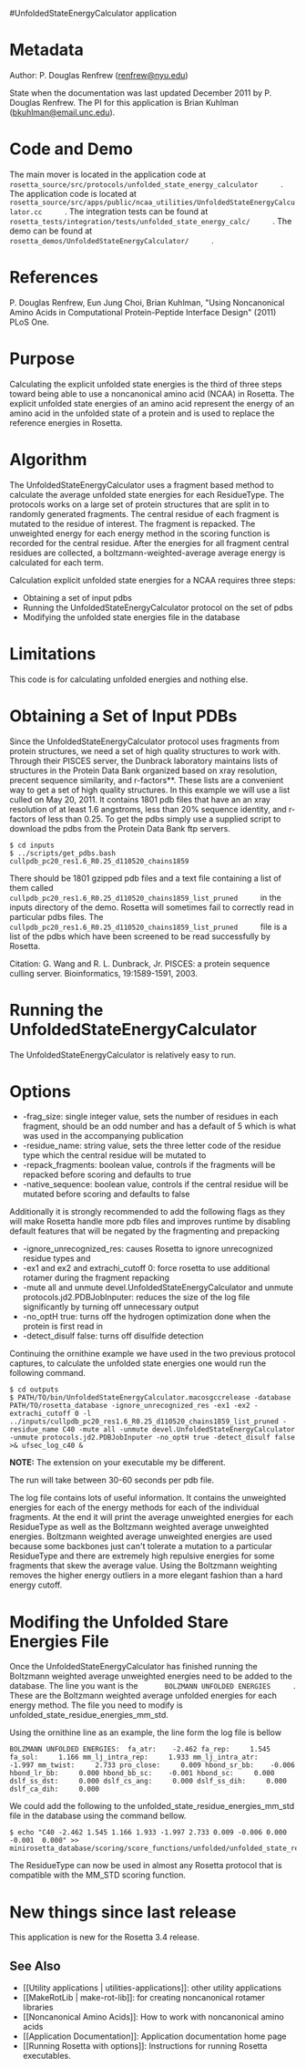 #UnfoldedStateEnergyCalculator application

Metadata
========

Author: P. Douglas Renfrew (renfrew@nyu.edu)

State when the documentation was last updated December 2011 by P. Douglas Renfrew. The PI for this application is Brian Kuhlman (bkuhlman@email.unc.edu).

Code and Demo
=============

The main mover is located in the application code at `       rosetta_source/src/protocols/unfolded_state_energy_calculator      ` . The application code is located at `       rosetta_source/src/apps/public/ncaa_utilities/UnfoldedStateEnergyCalculator.cc      ` . The integration tests can be found at `       rosetta_tests/integration/tests/unfolded_state_energy_calc/      ` . The demo can be found at `       rosetta_demos/UnfoldedStateEnergyCalculator/      ` .

References
==========

P. Douglas Renfrew, Eun Jung Choi, Brian Kuhlman, "Using Noncanonical Amino Acids in Computational Protein-Peptide Interface Design" (2011) PLoS One.

Purpose
===========================================

Calculating the explicit unfolded state energies is the third of three steps toward being able to use a noncanonical amino acid (NCAA) in Rosetta. The explicit unfolded state energies of an amino acid represent the energy of an amino acid in the unfolded state of a protein and is used to replace the reference energies in Rosetta.

Algorithm
=========

The UnfoldedStateEnergyCalculator uses a fragment based method to calculate the average unfolded state energies for each ResidueType. The protocols works on a large set of protein structures that are split in to randomly generated fragments. The central residue of each fragment is mutated to the residue of interest. The fragment is repacked. The unweighted energy for each energy method in the scoring function is recorded for the central residue. After the energies for all fragment central residues are collected, a boltzmann-weighted-average average energy is calculated for each term.

Calculation explicit unfolded state energies for a NCAA requires three steps:

-   Obtaining a set of input pdbs
-   Running the UnfoldedStateEnergyCalculator protocol on the set of pdbs
-   Modifying the unfolded state energies file in the database

Limitations
===========

This code is for calculating unfolded energies and nothing else.

Obtaining a Set of Input PDBs
=============================

Since the UnfoldedStateEnergyCalculator protocol uses fragments from protein structures, we need a set of high quality structures to work with. Through their PISCES server, the Dunbrack laboratory maintains lists of structures in the Protein Data Bank organized based on xray resolution, precent sequence similarity, and r-factors\*\*. These lists are a convenient way to get a set of high quality structures. In this example we will use a list culled on May 20, 2011. It contains 1801 pdb files that have an an xray resolution of at least 1.6 angstroms, less than 20% sequence identity, and r-factors of less than 0.25. To get the pdbs simply use a supplied script to download the pdbs from the Protein Data Bank ftp servers.

```
$ cd inputs
$ ../scripts/get_pdbs.bash cullpdb_pc20_res1.6_R0.25_d110520_chains1859
```

There should be 1801 gzipped pdb files and a text file containing a list of them called `       cullpdb_pc20_res1.6_R0.25_d110520_chains1859_list_pruned      ` in the inputs directory of the demo. Rosetta will sometimes fail to correctly read in particular pdbs files. The `       cullpdb_pc20_res1.6_R0.25_d110520_chains1859_list_pruned      ` file is a list of the pdbs which have been screened to be read successfully by Rosetta.

Citation: G. Wang and R. L. Dunbrack, Jr. PISCES: a protein sequence culling server. Bioinformatics, 19:1589-1591, 2003.

Running the UnfoldedStateEnergyCalculator
=========================================

The UnfoldedStateEnergyCalculator is relatively easy to run.

Options
=======

-   -frag\_size: single integer value, sets the number of residues in each fragment, should be an odd number and has a default of 5 which is what was used in the accompanying publication
-   -residue\_name: string value, sets the three letter code of the residue type which the central residue will be mutated to
-   -repack\_fragments: boolean value, controls if the fragments will be repacked before scoring and defaults to true
-   -native\_sequence: boolean value, controls if the central residue will be mutated before scoring and defaults to false

Additionally it is strongly recommended to add the following flags as they will make Rosetta handle more pdb files and improves runtime by disabling default features that will be negated by the fragmenting and prepacking

-   -ignore\_unrecognized\_res: causes Rosetta to ignore unrecognized residue types and
-   -ex1 and ex2 and extrachi\_cutoff 0: force rosetta to use additional rotamer during the fragment repacking
-   -mute all and unmute devel.UnfoldedStateEnergyCalculator and unmute protocols.jd2.PDBJobInputer: reduces the size of the log file significantly by turning off unnecessary output
-   -no\_optH true: turns off the hydrogen optimization done when the protein is first read in
-   -detect\_disulf false: turns off disulfide detection

Continuing the ornithine example we have used in the two previous protocol captures, to calculate the unfolded state energies one would run the following command.

```
$ cd outputs
$ PATH/TO/bin/UnfoldedStateEnergyCalculator.macosgccrelease -database PATH/TO/rosetta_database -ignore_unrecognized_res -ex1 -ex2 -extrachi_cutoff 0 -l ../inputs/cullpdb_pc20_res1.6_R0.25_d110520_chains1859_list_pruned -residue_name C40 -mute all -unmute devel.UnfoldedStateEnergyCalculator -unmute protocols.jd2.PDBJobInputer -no_optH true -detect_disulf false >& ufsec_log_c40 &
```

**NOTE:** The extension on your executable my be different.

The run will take between 30-60 seconds per pdb file.

The log file contains lots of useful information. It contains the unweighted energies for each of the energy methods for each of the individual fragments. At the end it will print the average unweighted energies for each ResidueType as well as the Boltzmann weighted average unweighted energies. Boltzmann weighted average unweighted energies are used because some backbones just can't tolerate a mutation to a particular ResidueType and there are extremely high repulsive energies for some fragments that skew the average value. Using the Boltzmann weighting removes the higher energy outliers in a more elegant fashion than a hard energy cutoff.

Modifing the Unfolded Stare Energies File
=========================================

Once the UnfoldedStateEnergyCalculator has finished running the Boltzmann weighted average unweighted energies need to be added to the database. The line you want is the `       BOLZMANN UNFOLDED ENERGIES      ` . These are the Boltzmann weighted average unfolded energies for each energy method. The file you need to modify is unfolded\_state\_residue\_energies\_mm\_std.

Using the ornithine line as an example, the line form the log file is bellow

```
BOLZMANN UNFOLDED ENERGIES:  fa_atr:    -2.462 fa_rep:     1.545 fa_sol:     1.166 mm_lj_intra_rep:     1.933 mm_lj_intra_atr:    -1.997 mm_twist:     2.733 pro_close:     0.009 hbond_sr_bb:    -0.006 hbond_lr_bb:     0.000 hbond_bb_sc:    -0.001 hbond_sc:     0.000 dslf_ss_dst:     0.000 dslf_cs_ang:     0.000 dslf_ss_dih:     0.000 dslf_ca_dih:     0.000
```

We could add the following to the unfolded\_state\_residue\_energies\_mm\_std file in the database using the command bellow.

```
$ echo "C40 -2.462 1.545 1.166 1.933 -1.997 2.733 0.009 -0.006 0.000 -0.001  0.000" >> minirosetta_database/scoring/score_functions/unfolded/unfolded_state_residue_energies_mm_std
```

The ResidueType can now be used in almost any Rosetta protocol that is compatible with the MM\_STD scoring function.

New things since last release
=============================

This application is new for the Rosetta 3.4 release.

## See Also

* [[Utility applications | utilities-applications]]: other utility applications
* [[MakeRotLib | make-rot-lib]]: for creating noncanonical rotamer libraries
* [[Noncanonical Amino Acids]]: How to work with noncanonical amino acids
* [[Application Documentation]]: Application documentation home page
* [[Running Rosetta with options]]: Instructions for running Rosetta executables.

